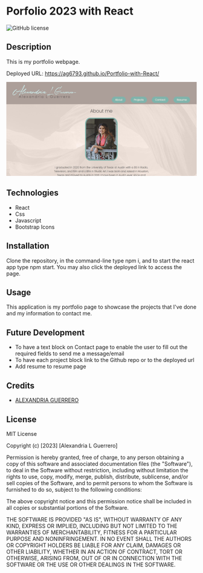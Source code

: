 # Porfolio 2023 with React

![GitHub license](https://img.shields.io/badge/license-MIT-red.svg)

## Description
This is my portfolio webpage.

Deployed URL: https://ag6793.github.io/Portfolio-with-React/

![Screenshot of Portfolio](./src/images/Portfolio_Screenshot.jpg)

## Technologies
* React
* Css
* Javascript
* Bootstrap Icons

## Installation
Clone the repository, in the command-line type npm i, and to start the react app type npm start. You may also click the deployed link to access the page.

## Usage
This application is my portfolio page to showcase the projects that I've done and my information to contact me.

## Future Development
* To have a text block on Contact page to enable the user to fill out the required fields to send me a message/email
* To have each project block link to the Github repo or to the deployed url
* Add resume to resume page

## Credits
- [ALEXANDRIA GUERRERO](https://github.com/Ag6793)

## License
MIT License

Copyright (c) [2023] [Alexandria L Guerrero]

Permission is hereby granted, free of charge, to any person obtaining a copy
of this software and associated documentation files (the "Software"), to deal
in the Software without restriction, including without limitation the rights
to use, copy, modify, merge, publish, distribute, sublicense, and/or sell
copies of the Software, and to permit persons to whom the Software is
furnished to do so, subject to the following conditions:

The above copyright notice and this permission notice shall be included in all
copies or substantial portions of the Software.

THE SOFTWARE IS PROVIDED "AS IS", WITHOUT WARRANTY OF ANY KIND, EXPRESS OR
IMPLIED, INCLUDING BUT NOT LIMITED TO THE WARRANTIES OF MERCHANTABILITY,
FITNESS FOR A PARTICULAR PURPOSE AND NONINFRINGEMENT. IN NO EVENT SHALL THE
AUTHORS OR COPYRIGHT HOLDERS BE LIABLE FOR ANY CLAIM, DAMAGES OR OTHER
LIABILITY, WHETHER IN AN ACTION OF CONTRACT, TORT OR OTHERWISE, ARISING FROM,
OUT OF OR IN CONNECTION WITH THE SOFTWARE OR THE USE OR OTHER DEALINGS IN THE
SOFTWARE.